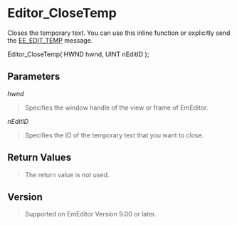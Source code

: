 # Editor\_CloseTemp

Closes the temporary text. You can use this inline function or explicitly send the [EE\_EDIT\_TEMP](../message/ee_edit_temp)
message.

Editor\_CloseTemp( HWND hwnd, UINT nEditID );

## Parameters

_hwnd_

> Specifies the window handle of the view or frame of EmEditor.

_nEditID_

> Specifies the ID of the temporary text that you want to close.

## Return Values

> The return value is not used.

## Version

> Supported on EmEditor Version 9.00 or later.
